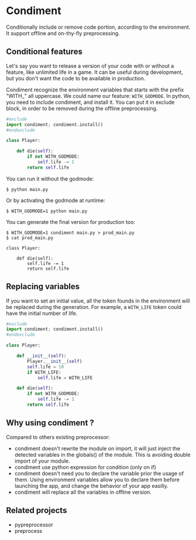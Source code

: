 Condiment
=========

Conditionally include or remove code portion, according to the environment. It
support offline and on-thy-fly preprocessing.

Conditional features
--------------------

Let's say you want to release a version of your code with or without a feature,
like unlimited life in a game. It can be useful during development, but you
don't want the code to be available in production.

Condiment recognize the environment variables that starts with the prefix
"WITH_" all uppercase. We could name our feature: `WITH_GODMODE`.
In python, you need to include condiment, and install it. You can put it in
exclude block, in order to be removed during the offline preprocessing.

```python
#exclude
import condiment; condiment.install()
#endexclude

class Player:

	def die(self):
		if not WITH_GODMODE:
			self.life -= 1
		return self.life
```

You can run it without the godmode:

```
$ python main.py
```

Or by activating the godmode at runtime:

```
$ WITH_GODMODE=1 python main.py
```

You can generate the final version for production too:

```
$ WITH_GODMODE=1 condiment main.py > prod_main.py
$ cat prod_main.py

class Player:

	def die(self):
		self.life -= 1
		return self.life
```

Replacing variables
-------------------

If you want to set an initial value, all the token founds in the environment
will be replaced during the generation. For example, a `WITH_LIFE` token could
have the initial number of life.

```python
#exclude
import condiment; condiment.install()
#endexclude

class Player:

	def __init__(self):
		Player.__init__(self)
		self.life = 10
		if WITH_LIFE:
			self.life = WITH_LIFE

	def die(self):
		if not WITH_GODMODE:
			self.life -= 1
		return self.life
```


Why using condiment ?
---------------------

Compared to others existing preprocessor:

- condiment doesn't rewrite the module on import, it will just inject the
  detected variables in the globals() of the module. This is avoiding double
  import of your module.
- condiment use python expression for condition (only on if)
- condiment doesn't need you to declare the variable prior the usage of them.
  Using environment variables allow you to declare them before launching the
  app, and change the behavior of your app easilly.
- condiment will replace all the variables in offline version.

Related projects
----------------

- pypreprocessor
- preprocess
